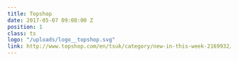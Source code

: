 ```yaml
---
title: Topshop
date: 2017-05-07 09:08:00 Z
position: 1
class: ts
logo: "/uploads/logo__topshop.svg"
link: http://www.topshop.com/en/tsuk/category/new-in-this-week-2169932/my-topshop-wardrobe-4674321/home
---
```

